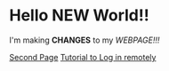 # Hello NEW World!!

I'm making __CHANGES__ to my *WEBPAGE!!!*

[Second Page](https://kjhlee.github.io/cse15l-lab-reports/secondPage.html)
[Tutorial to Log in remotely](https://kjhlee.github.io/cse15l-lab-reports/lab-report-1-week-2.html#remotely-logging-in)
